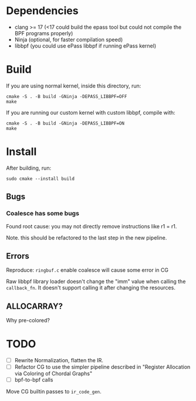 # Dependencies

- clang >= 17 (<17 could build the epass tool but could not compile the BPF programs properly)
- Ninja (optional, for faster compilation speed)
- libbpf (you could use ePass libbpf if running ePass kernel)

# Build

If you are using normal kernel, inside this directory, run:

```
cmake -S . -B build -GNinja -DEPASS_LIBBPF=OFF
make
```

If you are running our custom kernel with custom libbpf, compile with:

```
cmake -S . -B build -GNinja -DEPASS_LIBBPF=ON
make
```

# Install

After building, run:

```
sudo cmake --install build
```

## Bugs

### Coalesce has some bugs

Found root cause: you may not directly remove instructions like r1 = r1.

Note. this should be refactored to the last step in the new pipeline.

## Errors

Reproduce: `ringbuf.c` enable coalesce will cause some error in CG

Raw libbpf library loader doesn't change the "imm" value when calling the `callback_fn`. It doesn't support calling it after changing the resources.

## ALLOCARRAY?

Why pre-colored?

# TODO

- [ ] Rewrite Normalization, flatten the IR.
- [ ] Refactor CG to use the simpler pipeline described in "Register Allocation via Coloring of Chordal Graphs"
- [ ] bpf-to-bpf calls

Move CG builtin passes to `ir_code_gen`.
